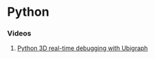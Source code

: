 # Python

### Videos

1. [Python 3D real-time debugging with Ubigraph](https://www.youtube.com/watch?v=v2kyssgtUvM)
